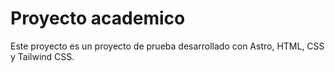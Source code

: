 # Proyecto academico 
Este proyecto es un proyecto de prueba desarrollado con Astro, HTML, CSS y Tailwind CSS.